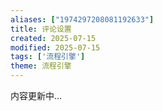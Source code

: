 ```yaml
---
aliases: ["1974297208081192633"]
title: 评论设置
created: 2025-07-15
modified: 2025-07-15
tags: ['流程引擎']
theme: 流程引擎
---
```


内容更新中...